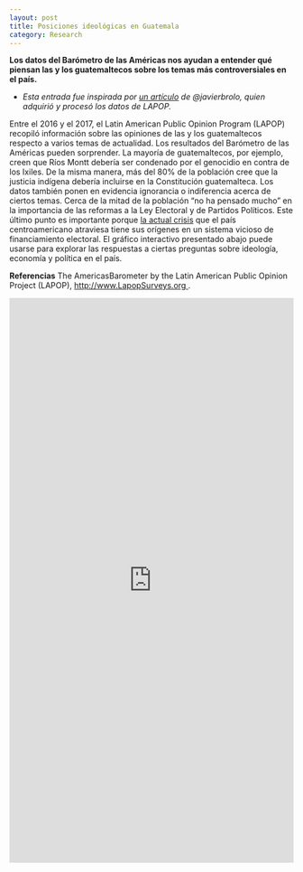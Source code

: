 ```yaml
---
layout: post
title: Posiciones ideológicas en Guatemala
category: Research
---
```


**Los datos del Barómetro de las Américas nos ayudan a entender qué piensan las y los guatemaltecos sobre los temas más controversiales en el país.**

* *Esta entrada fue inspirada por [un artículo](https://javierbrolo.netlify.com/post/relacion-entre-ideologia-y-reformas/) de @javierbrolo, quien adquirió y procesó los datos de LAPOP.*

Entre el 2016 y el 2017, el Latin American Public Opinion Program (LAPOP) recopiló información sobre las opiniones de las y los guatemaltecos respecto a varios temas de actualidad. Los resultados del Barómetro de las Américas pueden sorprender. La mayoría de guatemaltecos, por ejemplo, creen que Ríos Montt debería ser condenado por el genocidio en contra de los Ixiles. De la misma manera, más del 80% de la población cree que la justicia indígena debería incluirse en la Constitución guatemalteca. Los datos también ponen en evidencia ignorancia o indiferencia acerca de ciertos temas. Cerca de la mitad de la población “no ha pensado mucho” en la importancia de las reformas a la Ley Electoral y de Partidos Políticos. Este último punto es importante porque [la actual crisis](https://www.nytimes.com/es/2017/09/05/jimmy-morales-ivan-velasquez-cicig-onu-guatemala-crisis-corrupcion/) que el país centroamericano atraviesa tiene sus orígenes en un sistema vicioso de financiamiento electoral. El gráfico interactivo presentado abajo puede usarse para explorar las respuestas a ciertas preguntas sobre ideología, economía y política en el país.

**Referencias**
The AmericasBarometer by the Latin American Public Opinion Project (LAPOP), [http://www.LapopSurveys.org ](http://www.LapopSurveys.org).

<iframe width = "100%" height = "1000px" seamless frameborder = "0" src="https://diego-alburez.shinyapps.io/barplotsurvey/"></iframe>
